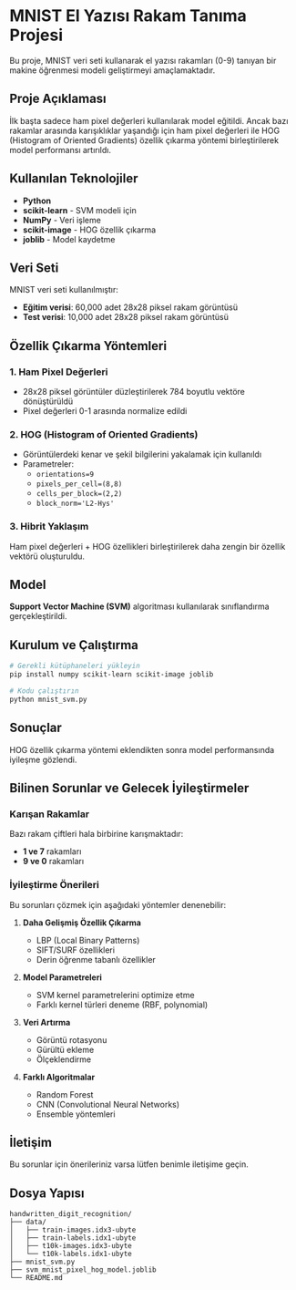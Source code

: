 # MNIST El Yazısı Rakam Tanıma Projesi

Bu proje, MNIST veri seti kullanarak el yazısı rakamları (0-9) tanıyan bir makine öğrenmesi modeli geliştirmeyi amaçlamaktadır.

## Proje Açıklaması

İlk başta sadece ham pixel değerleri kullanılarak model eğitildi. Ancak bazı rakamlar arasında karışıklıklar yaşandığı için ham pixel değerleri ile HOG (Histogram of Oriented Gradients) özellik çıkarma yöntemi birleştirilerek model performansı artırıldı.

## Kullanılan Teknolojiler

- **Python**
- **scikit-learn** - SVM modeli için
- **NumPy** - Veri işleme
- **scikit-image** - HOG özellik çıkarma
- **joblib** - Model kaydetme

## Veri Seti

MNIST veri seti kullanılmıştır:
- **Eğitim verisi**: 60,000 adet 28x28 piksel rakam görüntüsü
- **Test verisi**: 10,000 adet 28x28 piksel rakam görüntüsü

## Özellik Çıkarma Yöntemleri

### 1. Ham Pixel Değerleri
- 28x28 piksel görüntüler düzleştirilerek 784 boyutlu vektöre dönüştürüldü
- Pixel değerleri 0-1 arasında normalize edildi

### 2. HOG (Histogram of Oriented Gradients)
- Görüntülerdeki kenar ve şekil bilgilerini yakalamak için kullanıldı
- Parametreler:
  - `orientations=9`
  - `pixels_per_cell=(8,8)`
  - `cells_per_block=(2,2)`
  - `block_norm='L2-Hys'`

### 3. Hibrit Yaklaşım
Ham pixel değerleri + HOG özellikleri birleştirilerek daha zengin bir özellik vektörü oluşturuldu.

## Model

**Support Vector Machine (SVM)** algoritması kullanılarak sınıflandırma gerçekleştirildi.

## Kurulum ve Çalıştırma

```bash
# Gerekli kütüphaneleri yükleyin
pip install numpy scikit-learn scikit-image joblib

# Kodu çalıştırın
python mnist_svm.py
```

## Sonuçlar

HOG özellik çıkarma yöntemi eklendikten sonra model performansında iyileşme gözlendi.

## Bilinen Sorunlar ve Gelecek İyileştirmeler

### Karışan Rakamlar
Bazı rakam çiftleri hala birbirine karışmaktadır:
- **1 ve 7** rakamları
- **9 ve 0** rakamları

### İyileştirme Önerileri
Bu sorunları çözmek için aşağıdaki yöntemler denenebilir:

1. **Daha Gelişmiş Özellik Çıkarma**
   - LBP (Local Binary Patterns)
   - SIFT/SURF özellikleri
   - Derin öğrenme tabanlı özellikler

2. **Model Parametreleri**
   - SVM kernel parametrelerini optimize etme
   - Farklı kernel türleri deneme (RBF, polynomial)

3. **Veri Artırma**
   - Görüntü rotasyonu
   - Gürültü ekleme
   - Ölçeklendirme

4. **Farklı Algoritmalar**
   - Random Forest
   - CNN (Convolutional Neural Networks)
   - Ensemble yöntemleri

## İletişim

Bu sorunlar için önerileriniz varsa lütfen benimle iletişime geçin.

## Dosya Yapısı

```
handwritten_digit_recognition/
├── data/
│   ├── train-images.idx3-ubyte
│   ├── train-labels.idx1-ubyte
│   ├── t10k-images.idx3-ubyte
│   └── t10k-labels.idx1-ubyte
├── mnist_svm.py
├── svm_mnist_pixel_hog_model.joblib
└── README.md
```